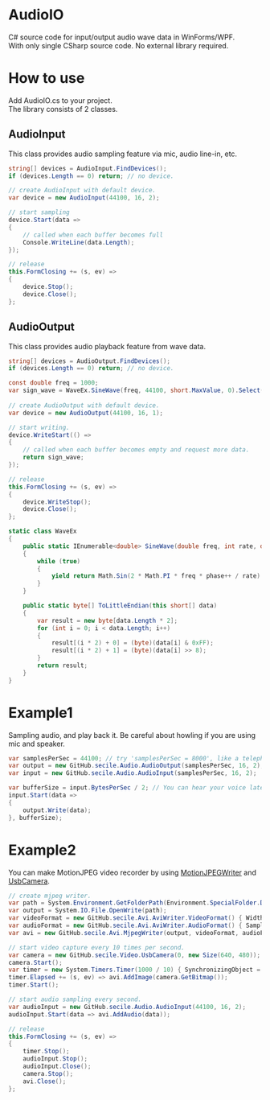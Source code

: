 # AudioIO
C# source code for input/output audio wave data in WinForms/WPF.  
With only single CSharp source code. No external library required.

# How to use
Add AudioIO.cs to your project.  
The library consists of 2 classes.

## AudioInput
This class provides audio sampling feature via mic, audio line-in, etc.

```C#
string[] devices = AudioInput.FindDevices();
if (devices.Length == 0) return; // no device.

// create AudioInput with default device.
var device = new AudioInput(44100, 16, 2);

// start sampling
device.Start(data =>
{
    // called when each buffer becomes full
    Console.WriteLine(data.Length);
});

// release
this.FormClosing += (s, ev) =>
{
    device.Stop();
    device.Close();
};
```

## AudioOutput
This class provides audio playback feature from wave data.

```C#
string[] devices = AudioOutput.FindDevices();
if (devices.Length == 0) return; // no device.

const double freq = 1000;
var sign_wave = WaveEx.SineWave(freq, 44100, short.MaxValue, 0).Select(x => (short)x).Take(44100).ToArray().ToLittleEndian();
    
// create AudioOutput with default device.
var device = new AudioOutput(44100, 16, 1);

// start writing.
device.WriteStart(() =>
{
    // called when each buffer becomes empty and request more data.
    return sign_wave;
});

// release
this.FormClosing += (s, ev) =>
{
    device.WriteStop();
    device.Close();
};

static class WaveEx
{
    public static IEnumerable<double> SineWave(double freq, int rate, double amplitude, int phase)
    {
        while (true)
        {
            yield return Math.Sin(2 * Math.PI * freq * phase++ / rate) * amplitude;
        }
    }

    public static byte[] ToLittleEndian(this short[] data)
    {
        var result = new byte[data.Length * 2];
        for (int i = 0; i < data.Length; i++)
        {
            result[(i * 2) + 0] = (byte)(data[i] & 0xFF);
            result[(i * 2) + 1] = (byte)(data[i] >> 8);
        }
        return result;
    }
}
```

# Example1
Sampling audio, and play back it. Be careful about howling if you are using mic and speaker.
```C#
var samplesPerSec = 44100; // try 'samplesPerSec = 8000', like a telephone!
var output = new GitHub.secile.Audio.AudioOutput(samplesPerSec, 16, 2);
var input = new GitHub.secile.Audio.AudioInput(samplesPerSec, 16, 2);

var bufferSize = input.BytesPerSec / 2; // You can hear your voice late. To reduce the delay, reduce bufferSize value. (ex: BytesPerSec / 10)
input.Start(data =>
{
    output.Write(data);
}, bufferSize);
```

# Example2
You can make MotionJPEG video recorder by using [MotionJPEGWriter](https://github.com/secile/MotionJPEGWriter/) and [UsbCamera](https://github.com/secile/UsbCamera/).

```C#
// create mjpeg writer.
var path = System.Environment.GetFolderPath(Environment.SpecialFolder.DesktopDirectory) + @"\test.avi";
var output = System.IO.File.OpenWrite(path);
var videoFormat = new GitHub.secile.Avi.AviWriter.VideoFormat() { Width = 640, Height = 480, FramesPerSec = 10 };
var audioFormat = new GitHub.secile.Avi.AviWriter.AudioFormat() { SamplesPerSec = 44100, BitsPerSample = 16, Channels = 2 };
var avi = new GitHub.secile.Avi.MjpegWriter(output, videoFormat, audioFormat);

// start video capture every 10 times per second.
var camera = new GitHub.secile.Video.UsbCamera(0, new Size(640, 480));
camera.Start();
var timer = new System.Timers.Timer(1000 / 10) { SynchronizingObject = this };
timer.Elapsed += (s, ev) => avi.AddImage(camera.GetBitmap());
timer.Start();

// start audio sampling every second.
var audioInput = new GitHub.secile.Audio.AudioInput(44100, 16, 2);
audioInput.Start(data => avi.AddAudio(data));

// release
this.FormClosing += (s, ev) =>
{
    timer.Stop();
    audioInput.Stop();
    audioInput.Close();
    camera.Stop();
    avi.Close();
};
```
